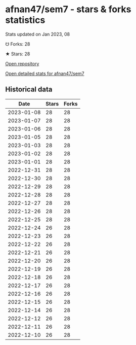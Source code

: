 # afnan47/sem7 - stars & forks statistics

Stats updated on Jan 2023, 08

☋ Forks: 28

★ Stars: 28

[Open repository](https://github.com/afnan47/sem7)

[Open detailed stats for afnan47/sem7](https://reviewgithub.com/rep/afnan47/sem7)

## Historical data
| Date | Stars | Forks |
|------|-------|-------|
| 2023-01-08 | 28 | 28 | 
| 2023-01-07 | 28 | 28 | 
| 2023-01-06 | 28 | 28 | 
| 2023-01-05 | 28 | 28 | 
| 2023-01-03 | 28 | 28 | 
| 2023-01-02 | 28 | 28 | 
| 2023-01-01 | 28 | 28 | 
| 2022-12-31 | 28 | 28 | 
| 2022-12-30 | 28 | 28 | 
| 2022-12-29 | 28 | 28 | 
| 2022-12-28 | 28 | 28 | 
| 2022-12-27 | 28 | 28 | 
| 2022-12-26 | 28 | 28 | 
| 2022-12-25 | 28 | 28 | 
| 2022-12-24 | 26 | 28 | 
| 2022-12-23 | 26 | 28 | 
| 2022-12-22 | 26 | 28 | 
| 2022-12-21 | 26 | 28 | 
| 2022-12-20 | 26 | 28 | 
| 2022-12-19 | 26 | 28 | 
| 2022-12-18 | 26 | 28 | 
| 2022-12-17 | 26 | 28 | 
| 2022-12-16 | 26 | 28 | 
| 2022-12-15 | 26 | 28 | 
| 2022-12-14 | 26 | 28 | 
| 2022-12-12 | 26 | 28 | 
| 2022-12-11 | 26 | 28 | 
| 2022-12-10 | 26 | 28 | 

